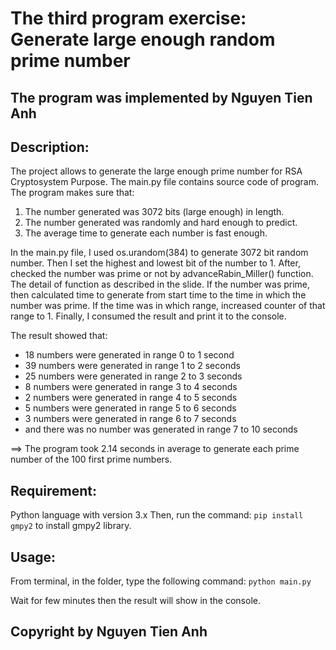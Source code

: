 # The third program exercise: Generate large enough random prime number

## The program was implemented by Nguyen Tien Anh

## Description:

The project allows to generate the large enough prime number for RSA Cryptosystem Purpose.
The main.py file contains source code of program.
The program makes sure that:
1. The number generated was 3072 bits (large enough) in length.
2. The number generated was randomly and hard enough to predict.
3. The average time to generate each number is fast enough.

In the main.py file, I used os.urandom(384) to generate 3072 bit random number. Then I set the highest and lowest bit of the number to 1. After, checked the number was prime or not by advanceRabin_Miller() function. The detail of function as described in the slide.
If the number was prime, then calculated time to generate from start time to the time in which the number was prime. If the time was in which range, increased counter of that range to 1. Finally, I consumed the result and print it to the console.

The result showed that:
- 18 numbers were generated in range 0 to 1 second
- 39 numbers were generated in range 1 to 2 seconds
- 25 numbers were generated in range 2 to 3 seconds
- 8 numbers were generated in range 3 to 4 seconds
- 2 numbers were generated in range 4 to 5 seconds
- 5 numbers were generated in range 5 to 6 seconds
- 3 numbers were generated in range 6 to 7 seconds
- and there was no number was generated in range 7 to 10 seconds

==> The program took 2.14 seconds in average to generate each prime number of the 100 first prime numbers.

## Requirement:

Python language with version 3.x
Then, run the command:
``` pip install gmpy2 ``` to install gmpy2 library.

## Usage:

From terminal, in the folder, type the following command:
``` python main.py ```

Wait for few minutes then the result will show in the console.

## Copyright by Nguyen Tien Anh

